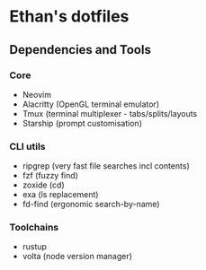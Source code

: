 # Ethan's dotfiles


## Dependencies and Tools

### Core

* Neovim 
* Alacritty (OpenGL terminal emulator)
* Tmux (terminal multiplexer - tabs/splits/layouts
* Starship (prompt customisation)

### CLI utils
* ripgrep (very fast file searches incl contents)
* fzf (fuzzy find)
* zoxide (cd)
* exa (ls replacement)
* fd-find (ergonomic search-by-name)

### Toolchains

* rustup
* volta (node version manager)

